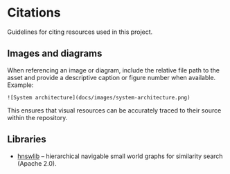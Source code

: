 # Citations

Guidelines for citing resources used in this project.

## Images and diagrams

When referencing an image or diagram, include the relative file path to the asset and provide a descriptive caption or figure number when available. Example:

```
![System architecture](docs/images/system-architecture.png)
```

This ensures that visual resources can be accurately traced to their source within the repository.

## Libraries

- [hnswlib](https://github.com/nmslib/hnswlib) – hierarchical navigable small world graphs for similarity search (Apache 2.0).
